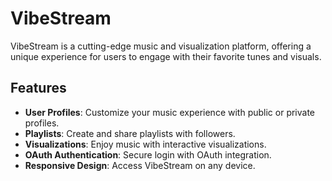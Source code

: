 # VibeStream

VibeStream is a cutting-edge music and visualization platform, offering a unique experience for users to engage with their favorite tunes and visuals.

## Features

- **User Profiles**: Customize your music experience with public or private profiles.
- **Playlists**: Create and share playlists with followers.
- **Visualizations**: Enjoy music with interactive visualizations.
- **OAuth Authentication**: Secure login with OAuth integration.
- **Responsive Design**: Access VibeStream on any device.
